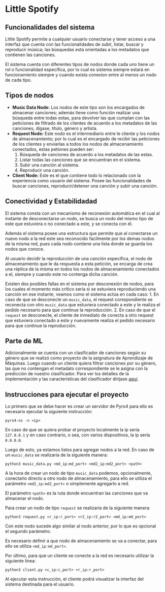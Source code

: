 # Little Spotify

## Funcionalidades del sistema 

Little Spotify permite a cualquier usuario conectarse y tener acceso a una interfaz que cuenta con las funcionalidades de subir, listar, buscar y reproducir música; las búsquedas esta orientadas a los metadatos que contienen las canciones. 

El sistema cuenta con diferentes tipos de nodos donde cada uno tiene un rol o funcionalidad específica, por lo cual es sistema siempre estará en funcionamiento siempre y cuando exista conexion entre al menos un nodo de cada tipo. 

## Tipos de nodos

- **Music Data Node:** Los nodos de este tipo son los encargados de almacenar canciones; además tiene como función realizar una búsqueda entre todas estas, para devolver las que cumplan con las peticiones de filtrado de los clientes de acuerdo a los metadatos de las canciones, dígase, título, género y artista. 
- **Request Node:** Este nodo es el intermediario entre le cliente y los nodos de almacenamiento; por lo cual es el encargado de recibir las peticiones de los clientes y enviarlas a todos los nodos de almacenamiento conectados, estas petiones pueden ser:
    1.  Búsqueda de canciones de acuerdo a los metadatos de las estas. 
    2. Listar todas las canciones que se encuentran en el sistema.
    3. Subir una canción al sistema.
    4. Reproducir una canción.
- **Client Node:** Este es el que contiene todo lo relacionado con la experiencia como usuario del sistema. Posee las funcionalidades de  buscar canciones, reproducir/detener una canción y subir una canción.

## Conectividad y Estabilidadad

El sistema consta con un mecanismo de reconexión automática en el cual al instante de desconectarse un nodo, se busca un nodo del mismo tipo de este que estuviera o no conectado a este, y se conecta con él. 

Además el sistema posee una estructura que permite que al conectarse un nuevo nodo a la red este sea reconocido facilmente por los demas nodos de la misma red, pues cada nodo contiene una lista donde se guarda los nodos que conoce.

Al usuario decidir la reproducción de una canción específica, el nodo de almacenamiento que le da respuesta a esta petición, se encarga de crea una réplica de la misma en todos los nodos de almacenamiento conectados a el, siempre y cuando este no contenga dicha canción.

Existen dos posibles fallas en el sistema por desconexión de nodos, para los cuales el momento más crítico sería si se estuviera reproduciendo una canción en ese instante, veamos como el sistema actúa en cada caso:
    1. En caso de que se desconecte un `music_data`, el request corespondiente se reconecta con otro `music_data` que estuviera conectado a este y le realiza el pedido necesario para que continue la reproducción.
    2. En caso de que el `request` se desconecte, el cliente de inmediato de conecta a otro request que estuviera conectado a este y nuevamente realiza el pedido necesario para que continue la reproducción.

## Parte de ML

Adicionalmente se cuenta con un clasificador de canciones según su género que se realizó como proyecto de la asignatura de Aprendizaje de Máquinas. Luego cuando un cliente quiera filtrar canciones por su género, las que no contengan el metadato correspondiente se le asigna con la predicción de nuestro clasificador. 
Para ver los detalles de la implementación y las características del clasificador diríjase [aquí]("https://github.com/Gusta2307/Little-Spotify/blob/main/ML/README.md").


## Instrucciones para ejecutar el proyecto

Lo primero que se debe hacer es crear un servidor de Pyro4 para ello es necesario ejecutar la siguiente instrucción:

```
pyro4-ns -n <ip>
```

En caso de que se quiera probar el proyecto localmente la ip sería `127.0.0.1` y en caso contrario, o sea, con varios dispositivos, la ip sería `0.0.0.0`.


Luego de esto, ya estamos listos para agregar nodos a la red. En caso de un `music_data` se realizaría de la siguiente manera:

```
python3 music_data.py <md_ip:md_port> <md2_ip:md2_port> <path>
```

A la hora de crear un nodo de tipo `music_data` podemos, opcionalmente, conectarlo directo a otro nodo de almacenamiento, para ello se utiliza el parámetro `<md2_ip:md2_port>` o simplemente agregarlo a red. 

El parámetro `<path>` es la ruta donde encuentran las canciones que va almacenar el nodo. 

Para crear un nodo de tipo `request` se realizaría de la siguiente manera:


```
python3 request.py <r_ip:r_port> <r2_ip:r2_port> <md_ip:md_port>
```

Con este nodo sucede algo similar al nodo anterior, por lo que es opcional el segundo parámetro.

Es necesario definir a que nodo de almacenamiento se va a conectar, para ello se utiliza `<md_ip:md_port>`. 


Por último, para que un cliente se conecte a la red es necesario utilizar la siguiente línea:

```
python3 client.py <c_ip:c_port> <r_ip:r_port>
```

Al ejecutar esta instrucción, el cliente podrá visualizar la interfaz del sistema destinada para el usuario. 








